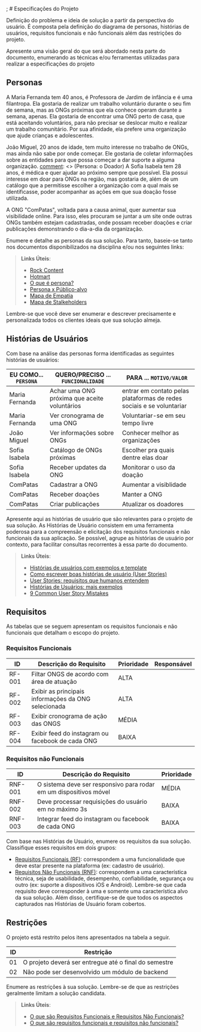 ; # Especificações do Projeto

Definição do problema e ideia de solução a partir da perspectiva do usuário. É composta pela definição do  diagrama de personas, histórias de usuários, requisitos funcionais e não funcionais além das restrições do projeto.

Apresente uma visão geral do que será abordado nesta parte do documento, enumerando as técnicas e/ou ferramentas utilizadas para realizar a especificações do projeto

## Personas


[comment]: <> (Persona: o Voluntário)
A Maria Fernanda tem 40 anos, é Professora de Jardim de infância e é uma filantropa. Ela gostaria de realizar um trabalho voluntário durante o seu fim de semana, mas as ONGs próximas que ela conhece operam durante a semana, apenas. Ela gostaria de encontrar uma ONG perto de casa, que está aceitando voluntários, para não precisar se deslocar muito e realizar um trabalho comunitário. Por sua afinidade, ela prefere uma organização que ajude crianças e adolescentes.

João Miguel, 20 anos de idade, tem muito interesse no trabalho de ONGs, mas ainda não sabe por onde começar. Ele gostaria de coletar informações sobre as entidades para que possa começar a dar suporte a alguma organização.
[comment]: <> (Persona: o Doador)
A Sofia Isabela tem 28 anos, é médica e quer ajudar ao próximo sempre que possível. Ela possui interesse em doar para ONGs na região, mas gostaria de, além de um catálogo que a permitisse escolher a organização com a qual mais se identificasse, poder acompanhar as ações em que sua doação fosse utilizada. 

[comment]: <> (Persona: a ONG)
A ONG "ComPatas", voltada para a causa animal, quer aumentar sua visibilidade online. Para isso, eles procuram se juntar a um site onde outras ONGs também estejam cadastradas, onde possam receber doações e criar publicações demonstrando o dia-a-dia da organização.

Enumere e detalhe as personas da sua solução. Para tanto, baseie-se tanto nos documentos disponibilizados na disciplina e/ou nos seguintes links:

> **Links Úteis**:
> - [Rock Content](https://rockcontent.com/blog/personas/)
> - [Hotmart](https://blog.hotmart.com/pt-br/como-criar-persona-negocio/)
> - [O que é persona?](https://resultadosdigitais.com.br/blog/persona-o-que-e/)
> - [Persona x Público-alvo](https://flammo.com.br/blog/persona-e-publico-alvo-qual-a-diferenca/)
> - [Mapa de Empatia](https://resultadosdigitais.com.br/blog/mapa-da-empatia/)
> - [Mapa de Stalkeholders](https://www.racecomunicacao.com.br/blog/como-fazer-o-mapeamento-de-stakeholders/)
>
Lembre-se que você deve ser enumerar e descrever precisamente e personalizada todos os clientes ideais que sua solução almeja.

## Histórias de Usuários

Com base na análise das personas forma identificadas as seguintes histórias de usuários:

|EU COMO... `PERSONA`| QUERO/PRECISO ... `FUNCIONALIDADE` |PARA ... `MOTIVO/VALOR`                 |
|--------------------|------------------------------------|----------------------------------------|
| Maria Fernanda | Achar uma ONG próxima que aceite voluntários | entrar em contato pelas plataformas de redes sociais e se voluntariar |
| Maria Fernanda | Ver cronograma de uma ONG | Voluntariar-se em seu tempo livre |
| João Miguel | Ver informações sobre ONGs | Conhecer melhor as organizações |
| Sofia Isabela | Catálogo de ONGs próximas | Escolher pra quais dentre elas doar |
| Sofia Isabela | Receber updates da ONG | Monitorar o uso da doação |
| ComPatas | Cadastrar a ONG | Aumentar a visiblidade |
| ComPatas | Receber doações | Manter a ONG |
| ComPatas | Criar publicações | Atualizar os doadores |




Apresente aqui as histórias de usuário que são relevantes para o projeto de sua solução. As Histórias de Usuário consistem em uma ferramenta poderosa para a compreensão e elicitação dos requisitos funcionais e não funcionais da sua aplicação. Se possível, agrupe as histórias de usuário por contexto, para facilitar consultas recorrentes à essa parte do documento.

> **Links Úteis**:
> - [Histórias de usuários com exemplos e template](https://www.atlassian.com/br/agile/project-management/user-stories)
> - [Como escrever boas histórias de usuário (User Stories)](https://medium.com/vertice/como-escrever-boas-users-stories-hist%C3%B3rias-de-usu%C3%A1rios-b29c75043fac)
> - [User Stories: requisitos que humanos entendem](https://www.luiztools.com.br/post/user-stories-descricao-de-requisitos-que-humanos-entendem/)
> - [Histórias de Usuários: mais exemplos](https://www.reqview.com/doc/user-stories-example.html)
> - [9 Common User Story Mistakes](https://airfocus.com/blog/user-story-mistakes/)

## Requisitos

As tabelas que se seguem apresentam os requisitos funcionais e não funcionais que detalham o escopo do projeto.

### Requisitos Funcionais

| ID     | Descrição do Requisito                                  | Prioridade | Responsável |
| ------ | ------------------------------------------------------- | ---------- | ----------- |
| RF-001 | Filtar ONGS de acordo com área de atuação               | ALTA       |             |
| RF-002 | Exibir as principais informações da ONG selecionada     | ALTA       |             |
| RF-003 | Exibir cronograma de ação das ONGS                      | MÉDIA      |             |
| RF-004 | Exibir feed do instagram ou facebook de cada ONG        | BAIXA      |             |


### Requisitos não Funcionais

| ID     | Descrição do Requisito                                               | Prioridade |
| ------ | -------------------------------------------------------------------- | ---------- |
|RNF-001 | O sistema deve ser responsivo para rodar em um dispositivos móvel    | MÉDIA      | 
|RNF-002 | Deve processar requisições do usuário em no máximo 3s                | BAIXA      | 
|RNF-003 | Integrar feed do instagram ou facebook de cada ONG                   | BAIXA      |

Com base nas Histórias de Usuário, enumere os requisitos da sua solução. Classifique esses requisitos em dois grupos:

- [Requisitos Funcionais
 (RF)](https://pt.wikipedia.org/wiki/Requisito_funcional):
 correspondem a uma funcionalidade que deve estar presente na
  plataforma (ex: cadastro de usuário).
- [Requisitos Não Funcionais
  (RNF)](https://pt.wikipedia.org/wiki/Requisito_n%C3%A3o_funcional):
  correspondem a uma característica técnica, seja de usabilidade,
  desempenho, confiabilidade, segurança ou outro (ex: suporte a
  dispositivos iOS e Android).
Lembre-se que cada requisito deve corresponder à uma e somente uma
característica alvo da sua solução. Além disso, certifique-se de que
todos os aspectos capturados nas Histórias de Usuário foram cobertos.

## Restrições

O projeto está restrito pelos itens apresentados na tabela a seguir.

|ID| Restrição                                             |
|--|-------------------------------------------------------|
|01| O projeto deverá ser entregue até o final do semestre |
|02| Não pode ser desenvolvido um módulo de backend        |


Enumere as restrições à sua solução. Lembre-se de que as restrições geralmente limitam a solução candidata.

> **Links Úteis**:
> - [O que são Requisitos Funcionais e Requisitos Não Funcionais?](https://codificar.com.br/requisitos-funcionais-nao-funcionais/)
> - [O que são requisitos funcionais e requisitos não funcionais?](https://analisederequisitos.com.br/requisitos-funcionais-e-requisitos-nao-funcionais-o-que-sao/)
